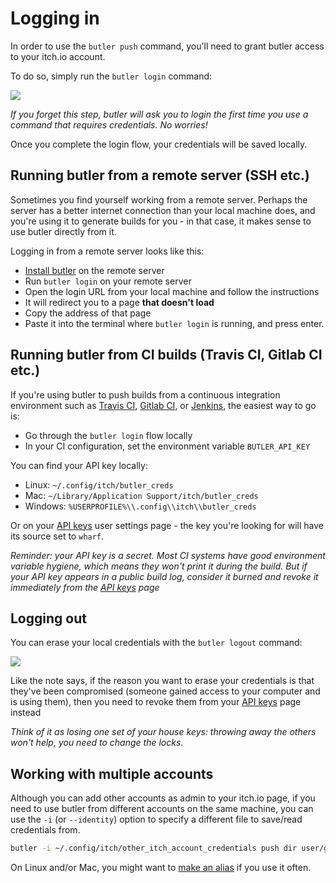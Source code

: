 
# Logging in

In order to use the `butler push` command, you'll need to grant butler access
to your itch.io account.

To do so, simply run the `butler login` command:

![](images/butler-login.png)

*If you forget this step, butler will ask you to login the first time you
use a command that requires credentials. No worries!*

Once you complete the login flow, your credentials will be saved locally.

## Running butler from a remote server (SSH etc.)

Sometimes you find yourself working from a remote server. Perhaps the server
has a better internet connection than your local machine does, and you're
using it to generate builds for you - in that case, it makes sense to use
butler directly from it.

Logging in from a remote server looks like this:

  * [Install butler](installing.md) on the remote server
  * Run `butler login` on your remote server
  * Open the login URL from your local machine and follow the instructions
  * It will redirect you to a page **that doesn't load**
  * Copy the address of that page
  * Paste it into the terminal where `butler login` is running, and press enter.

## Running butler from CI builds (Travis CI, Gitlab CI etc.)

If you're using butler to push builds from a continuous integration environment such
as [Travis CI](https://travis-ci.org/), [Gitlab CI](https://about.gitlab.com/gitlab-ci/), or
[Jenkins](https://jenkins.io/), the easiest way to go is:

  * Go through the `butler login` flow locally
  * In your CI configuration, set the environment variable `BUTLER_API_KEY`

You can find your API key locally:

  * Linux: `~/.config/itch/butler_creds`
  * Mac: `~/Library/Application Support/itch/butler_creds`
  * Windows: `%USERPROFILE%\\.config\\itch\\butler_creds`

Or on your [API keys][api-keys] user settings page - the key you're
looking for will have its source set to `wharf`.

*Reminder: your API key is a secret. Most CI systems have good environment variable hygiene, which
means they won't print it during the build. But if your API key appears in a public build log, consider
it burned and revoke it immediately from the [API keys][api-keys] page*

[api-keys]: https://itch.io/user/settings/api-keys

## Logging out

You can erase your local credentials with the `butler logout` command:

![](images/butler-logout.png)

Like the note says, if the reason you want to erase your credentials is
that they've been compromised (someone gained access to your computer and
is using them), then you need to revoke them from your [API keys][api-keys] page instead

*Think of it as losing one set of your house keys: throwing away the
others won't help, you need to change the locks.*

## Working with multiple accounts

Although you can add other accounts as admin to your itch.io page, if you
need to use butler from different accounts on the same machine, you can
use the `-i` (or `--identity`) option to specify a different file to
save/read credentials from.

```bash
butler -i ~/.config/itch/other_itch_account_credentials push dir user/game:channel
```

On Linux and/or Mac, you might want to [make an alias](http://www.linuxhowtos.org/Tips%20and%20Tricks/command_aliases.htm) if you use it often.
